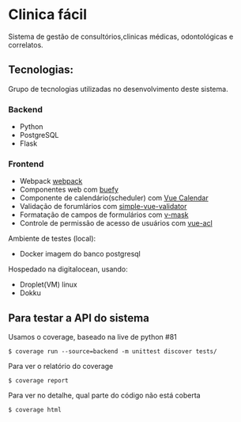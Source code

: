 # Clinica fácil
Sistema de gestão de consultórios,clinicas médicas, odontológicas e correlatos.

## Tecnologias:
Grupo de tecnologias utilizadas no desenvolvimento deste sistema.

### Backend
* Python
* PostgreSQL
* Flask

### Frontend
* Webpack [webpack](https://webpack.js.org/)
* Componentes web com [buefy](https://buefy.github.io)
* Componente de calendário(scheduler) com [Vue Calendar](https://v-calendar.davidpaternina.com/) 
* Validação de forumlários com [simple-vue-validator](https://github.com/semisleep/simple-vue-validator)
* Formatação de campos de formulários com [v-mask](https://github.com/probil/v-mask)
* Controle de permissão de acesso de usuários com [vue-acl](https://github.com/leonardovilarinho/vue-acl)

Ambiente de testes (local):
* Docker imagem do banco postgresql

Hospedado na digitalocean, usando:
* Droplet(VM) linux
* Dokku

## Para testar a API do sistema
Usamos o coverage, baseado na live de python #81

```
$ coverage run --source=backend -m unittest discover tests/
```

Para ver o relatório do coverage
```
$ coverage report
```

Para ver no detalhe, qual parte do código não está coberta
```
$ coverage html
```
